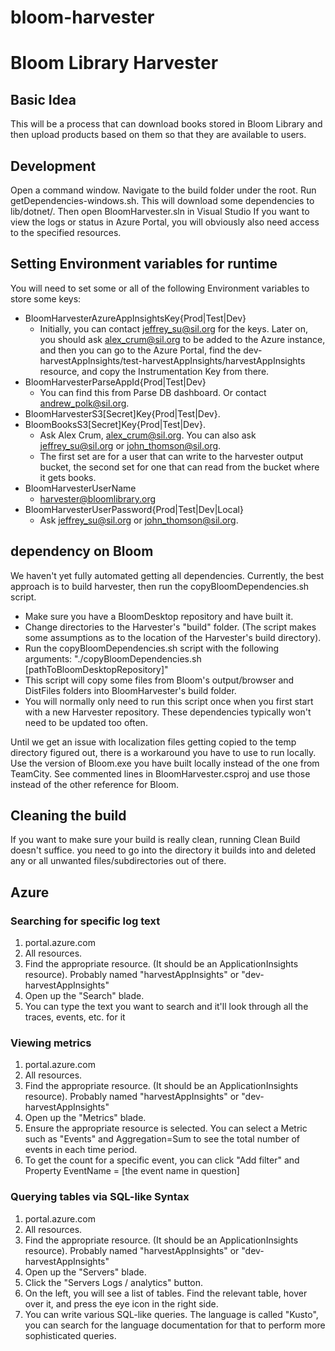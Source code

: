 # bloom-harvester
# Bloom Library Harvester
## Basic Idea
This will be a process that can download books stored in Bloom Library and then upload products based on them so that they are available to users.
## Development
Open a command window. Navigate to the build folder under the root. Run getDependencies-windows.sh. This will download some dependencies to lib/dotnet/.
Then open BloomHarvester.sln in Visual Studio
If you want to view the logs or status in Azure Portal, you will obviously also need access to the specified resources.
## Setting Environment variables for runtime
You will need to set some or all of the following Environment variables to store some keys:
* BloomHarvesterAzureAppInsightsKey{Prod|Test|Dev}
  * Initially, you can contact jeffrey_su@sil.org for the keys. Later on, you should ask alex_crum@sil.org to be added to the Azure instance, and then you can go to the Azure Portal, find the dev-harvestAppInsights/test-harvestAppInsights/harvestAppInsights resource, and copy the Instrumentation Key from there.
* BloomHarvesterParseAppId{Prod|Test|Dev}
  * You can find this from Parse DB dashboard. Or contact andrew_polk@sil.org.
* BloomHarvesterS3[Secret]Key{Prod|Test|Dev}.
* BloomBooksS3[Secret]Key{Prod|Test|Dev}.
  * Ask Alex Crum, alex_crum@sil.org. You can also ask jeffrey_su@sil.org or john_thomson@sil.org.
  * The first set are for a user that can write to the harvester output bucket, the second set for one that can read from the bucket where it gets books.
* BloomHarvesterUserName
  * harvester@bloomlibrary.org
* BloomHarvesterUserPassword{Prod|Test|Dev|Local}
  * Ask jeffrey_su@sil.org or john_thomson@sil.org.
## dependency on Bloom
We haven't yet fully automated getting all dependencies. Currently, the best approach is to build harvester, then run the copyBloomDependencies.sh script.
- Make sure you have a BloomDesktop repository and have built it.
- Change directories to the Harvester's "build" folder. (The script makes some assumptions as to the location of the Harvester's build directory).
- Run the copyBloomDependencies.sh script with the following arguments: "./copyBloomDependencies.sh [pathToBloomDesktopRepository]"
- This script will copy some files from Bloom's output/browser and DistFiles folders into BloomHarvester's build folder.
- You will normally only need to run this script once when you first start with a new Harvester repository. These dependencies typically won't need to be updated too often.

Until we get an issue with localization files getting copied to the temp directory figured out, there is a workaround you have to use to run locally.
Use the version of Bloom.exe you have built locally instead of the one from TeamCity. See commented lines in BloomHarvester.csproj and use those instead of the other reference for Bloom.

## Cleaning the build
If you want to make sure your build is really clean, running Clean Build doesn't suffice. you need to go into the directory it builds into and deleted any or all unwanted files/subdirectories out of there.
## Azure
### Searching for specific log text
1. portal.azure.com
2. All resources.
3. Find the appropriate resource. (It should be an ApplicationInsights resource). Probably named "harvestAppInsights" or "dev-harvestAppInsights"
4. Open up the "Search" blade.
5. You can type the text you want to search and it'll look through all the traces, events, etc. for it
### Viewing metrics
1. portal.azure.com
2. All resources.
3. Find the appropriate resource. (It should be an ApplicationInsights resource). Probably named "harvestAppInsights" or "dev-harvestAppInsights"
4. Open up the "Metrics" blade.
5. Ensure the appropriate resource is selected. You can select a Metric such as "Events" and Aggregation=Sum to see the total number of events in each time period.
6. To get the count for a specific event, you can click "Add filter" and Property EventName = [the event name in question]
### Querying tables via SQL-like Syntax
1. portal.azure.com
2. All resources.
3. Find the appropriate resource. (It should be an ApplicationInsights resource). Probably named "harvestAppInsights" or "dev-harvestAppInsights"
4. Open up the "Servers" blade.
5. Click the "Servers Logs / analytics" button.
6. On the left, you will see a list of tables. Find the relevant table, hover over it, and press the eye icon in the right side.
7. You can write various SQL-like queries. The language is called "Kusto", you can search for the language documentation for that to perform more sophisticated queries.
